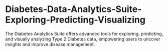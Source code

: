 # Diabetes-Data-Analytics-Suite-Exploring-Predicting-Visualizing
The Diabetes Analytics Suite offers advanced tools for exploring, predicting, and visually analyzing Type 2 Diabetes data, empowering users to uncover insights and improve disease management.
